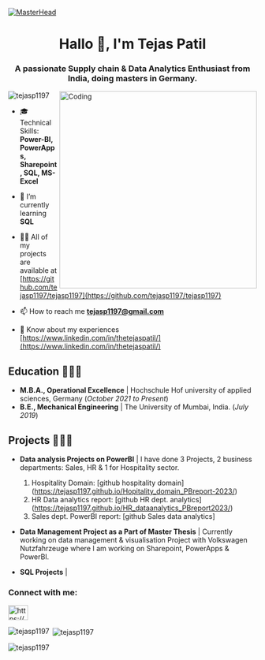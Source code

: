 [![MasterHead](https://github.com/tejasp1197/tejasp1197/assets/140860360/3534cc2f-49b8-4ac4-bf75-9bad8294ab19)](https://tejasp1197.io)
<h1 align="center"> Hallo 👋, I'm Tejas Patil</h1>
<h3 align="center">A passionate Supply chain & Data Analytics Enthusiast from India, doing masters in Germany.</h3>
<img align="right" alt="Coding" width="400" src="https://indoanalytica.com/static/images/data-science-2.gif">

<p align="left"> <img src="https://komarev.com/ghpvc/?username=tejasp1197&label=Profile%20views&color=0e75b6&style=flat" alt="tejasp1197" /> </p>

- 🎓 Technical Skills: **Power-BI, PowerApps, Sharepoint, SQL, MS-Excel**

- 🌱 I’m currently learning **SQL**

- 👨‍💻 All of my projects are available at [https://github.com/tejasp1197/tejasp1197](https://github.com/tejasp1197/tejasp1197)

- 📫 How to reach me **tejasp1197@gmail.com**

- 📄 Know about my experiences [https://www.linkedin.com/in/thetejaspatil/](https://www.linkedin.com/in/thetejaspatil/)



## Education 👨🏼‍🎓					       		
- **M.B.A., Operational Excellence**	| Hochschule Hof university of applied sciences, Germany (_October 2021 to Present_)	 			        		
- **B.E., Mechanical Engineering** | The University of Mumbai, India. (_July 2019_)

## Projects 👨🏼‍💻					       		
- **Data analysis Projects on PowerBI**	| I have done 3 Projects, 2 business departments: Sales, HR & 1 for Hospitality sector.
  1. Hospitality Domain: [github hospitality domain] (https://tejasp1197.github.io/Hopitality_domain_PBreport-2023/)
  2. HR Data analytics report: [github HR dept. analytics] (https://tejasp1197.github.io/HR_dataanalytics_PBreport2023/)
  3. Sales dept. PowerBI report: [github Sales data analytics]
     
- **Data Management Project as a Part of Master Thesis** | Currently working on data management & visualisation Project with Volkswagen Nutzfahrzeuge where I am working on Sharepoint, PowerApps & PowerBI.
- **SQL Projects** | 


<h3 align="left">Connect with me:</h3>
<p align="left">
<a href="https://linkedin.com/in/https://www.linkedin.com/in/thetejaspatil/" target="blank"><img align="center" src="https://raw.githubusercontent.com/rahuldkjain/github-profile-readme-generator/master/src/images/icons/Social/linked-in-alt.svg" alt="https://www.linkedin.com/in/thetejaspatil/" height="30" width="40" /></a>
</p>

<p><img align="left" src="https://github-readme-stats.vercel.app/api/top-langs?username=tejasp1197&show_icons=true&locale=en&layout=compact" alt="tejasp1197" /></p>

<p>&nbsp;<img align="center" src="https://github-readme-stats.vercel.app/api?username=tejasp1197&show_icons=true&locale=en" alt="tejasp1197" /></p>

<p><img align="center" src="https://github-readme-streak-stats.herokuapp.com/?user=tejasp1197&" alt="tejasp1197" /></p>
